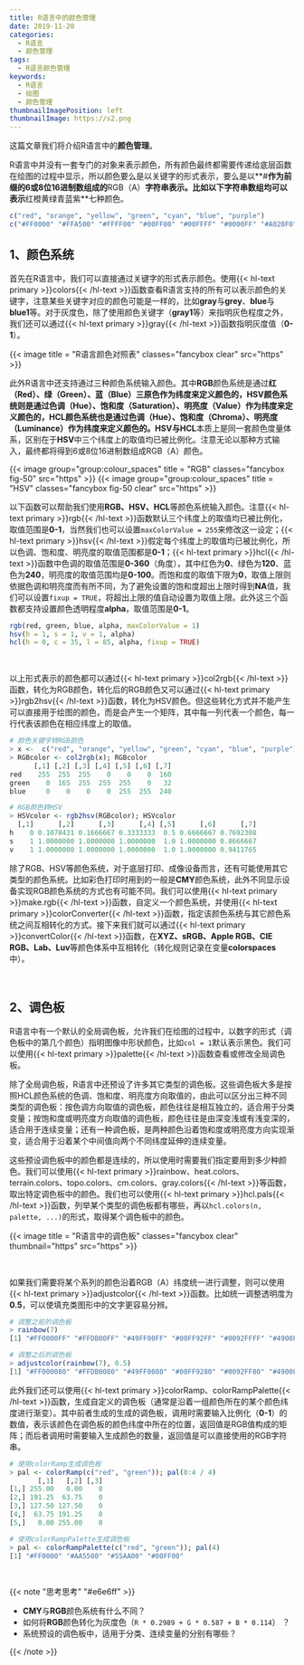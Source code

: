 ```yaml
---
title: R语言中的颜色管理
date: 2019-11-20
categories:
  - R语言
  - 颜色管理
tags:
  - R语言颜色管理
keywords:
  - R语言
  - 绘图
  - 颜色管理
thumbnailImagePosition: left
thumbnailImage: https://s2.png
---
```


这篇文章我们将介绍R语言中的**颜色管理**。

<!--more-->

<!-- toc -->

R语言中并没有一套专门的对象来表示颜色，所有颜色最终都需要传递给底层函数在绘图的过程中显示，所以颜色要么是以关键字的形式表示，要么是以**#**作为前缀的6或8位16进制数组成的**RGB（A）**字符串表示。比如以下字符串数组均可以表示**红橙黄绿青蓝紫**七种颜色。

```R
c("red", "orange", "yellow", "green", "cyan", "blue", "purple")
c("#FF0000" "#FFA500" "#FFFF00" "#00FF00" "#00FFFF" "#0000FF" "#A020F0")
```

## 1、颜色系统

首先在R语言中，我们可以直接通过关键字的形式表示颜色。使用{{< hl-text primary >}}colors{{< /hl-text >}}函数查看R语言支持的所有可以表示颜色的关键字，注意某些关键字对应的颜色可能是一样的，比如**gray**与**grey**、**blue**与**blue1**等。对于灰度色，除了使用颜色关键字（**gray1**等）来指明灰色程度之外，我们还可以通过{{< hl-text primary >}}gray{{< /hl-text >}}函数指明灰度值（**0-1**）。

{{< image title = "R语言颜色对照表" classes="fancybox clear" src="https" >}}

此外R语言中还支持通过三种颜色系统输入颜色。其中**RGB**颜色系统是通过**红（Red）、绿（Green）、蓝（Blue）**三原色作为纬度来定义颜色的，**HSV**颜色系统则是通过**色调（Hue）、饱和度（Saturation）、明亮度（Value）**作为纬度来定义颜色的，**HCL**颜色系统也是通过**色调（Hue）、饱和度（Chroma）、明亮度（Luminance）**作为纬度来定义颜色的。**HSV**与**HCL**本质上是同一套颜色度量体系，区别在于**HSV**中三个纬度上的取值均已被比例化。注意无论以那种方式输入，最终都将得到6或8位16进制数组成RGB（A）颜色。

{{< image group="group:colour_spaces" title = "RGB" classes="fancybox fig-50" src="https" >}}
{{< image group="group:colour_spaces" title = "HSV" classes="fancybox fig-50 clear" src="https" >}}


以下函数可以帮助我们使用**RGB、HSV、HCL**等颜色系统输入颜色。注意{{< hl-text primary >}}rgb{{< /hl-text >}}函数默认三个纬度上的取值均已被比例化，取值范围是**0-1**，当然我们也可以设置`maxColorValue = 255`来修改这一设定；{{< hl-text primary >}}hsv{{< /hl-text >}}假定每个纬度上的取值均已被比例化，所以色调、饱和度、明亮度的取值范围都是**0-1**；{{< hl-text primary >}}hcl{{< /hl-text >}}函数中色调的取值范围是**0-360**（角度），其中红色为**0**、绿色为**120**、蓝色为**240**，明亮度的取值范围均是**0-100**。而饱和度的取值下限为**0**，取值上限则依据色调和明亮度而有所不同，为了避免设置的饱和度超出上限时得到**NA**值，我们可以设置`fixup = TRUE`，将超出上限的值自动设置为取值上限。此外这三个函数都支持设置颜色透明程度**alpha**，取值范围是**0-1**。

```R
rgb(red, green, blue, alpha, maxColorValue = 1)
hsv(h = 1, s = 1, v = 1, alpha)
hcl(h = 0, c = 35, l = 85, alpha, fixup = TRUE)
```

<br>

以上形式表示的颜色都可以通过{{< hl-text primary >}}col2rgb{{< /hl-text >}}函数，转化为RGB颜色，转化后的RGB颜色又可以通过{{< hl-text primary >}}rgb2hsv{{< /hl-text >}}函数，转化为HSV颜色。但这些转化方式并不能产生可以直接用于绘图的颜色，而是会产生一个矩阵，其中每一列代表一个颜色，每一行代表该颜色在相应纬度上的取值。

```R
# 颜色关键字转RGB颜色
> x <-  c("red", "orange", "yellow", "green", "cyan", "blue", "purple")
> RGBcolor <- col2rgb(x); RGBcolor
      [,1] [,2] [,3] [,4] [,5] [,6] [,7]
red    255  255  255    0    0    0  160
green    0  165  255  255  255    0   32
blue     0    0    0    0  255  255  240

# RGB颜色转HSV
> HSVcolor <- rgb2hsv(RGBcolor); HSVcolor
  [,1]      [,2]      [,3]      [,4] [,5]      [,6]      [,7]
h    0 0.1078431 0.1666667 0.3333333  0.5 0.6666667 0.7692308
s    1 1.0000000 1.0000000 1.0000000  1.0 1.0000000 0.8666667
v    1 1.0000000 1.0000000 1.0000000  1.0 1.0000000 0.9411765
```

除了RGB、HSV等颜色系统，对于底层打印、成像设备而言，还有可能使用其它类型的颜色系统。比如彩色打印时用到的一般是**CMY**颜色系统，此外不同显示设备实现RGB颜色系统的方式也有可能不同。我们可以使用{{< hl-text primary >}}make.rgb{{< /hl-text >}}函数，自定义一个颜色系统，并使用{{< hl-text primary >}}colorConverter{{< /hl-text >}}函数，指定该颜色系统与其它颜色系统之间互相转化的方式。接下来我们就可以通过{{< hl-text primary >}}convertColor{{< /hl-text >}}函数，在**XYZ、sRGB、Apple RGB、CIE RGB、Lab、Luv**等颜色体系中互相转化（转化规则记录在变量**colorspaces**中）。

<br>

## 2、调色板

R语言中有一个默认的全局调色板，允许我们在绘图的过程中，以数字的形式（调色板中的第几个颜色）指明图像中形状颜色，比如`col = 1`默认表示黑色。我们可以使用{{< hl-text primary >}}palette{{< /hl-text >}}函数查看或修改全局调色板。

除了全局调色板，R语言中还预设了许多其它类型的调色板。这些调色板大多是按照HCL颜色系统的色调、饱和度、明亮度方向取值的，由此可以区分出三种不同类型的调色板：按色调方向取值的调色板，颜色往往是相互独立的，适合用于分类变量；按饱和度或明亮度方向取值的调色板，颜色往往是由深变浅或有浅变深的，适合用于连续变量；还有一种调色板，是两种颜色沿着饱和度或明亮度方向实现渐变，适合用于沿着某个中间值向两个不同纬度延伸的连续变量。

这些预设调色板中的颜色都是连续的，所以使用时需要我们指定要用到多少种颜色。我们可以使用{{< hl-text primary >}}rainbow、heat.colors、terrain.colors、topo.colors、cm.colors、gray.colors{{< /hl-text >}}等函数，取出特定调色板中的颜色。我们也可以使用{{< hl-text primary >}}hcl.pals{{< /hl-text >}}函数，列举某个类型的调色板都有哪些，再以`hcl.colors(n, palette, ...)`的形式，取得某个调色板中的颜色。

{{< image title = "R语言中的调色板" classes="fancybox clear" thumbnail="https" src="https" >}}

<br>

如果我们需要将某个系列的颜色沿着RGB（A）纬度统一进行调整，则可以使用{{< hl-text primary >}}adjustcolor{{< /hl-text >}}函数。比如统一调整透明度为**0.5**，可以使填充类图形中的文字更容易分辨。

```R
# 调整之前的调色板
> rainbow(7)
[1] "#FF0000FF" "#FFDB00FF" "#49FF00FF" "#00FF92FF" "#0092FFFF" "#4900FFFF" "#FF00DBFF"

# 调整之后的调色板
> adjustcolor(rainbow(7), 0.5)
[1] "#FF000080" "#FFDB0080" "#49FF0080" "#00FF9280" "#0092FF80" "#4900FF80" "#FF00DB80"
```

此外我们还可以使用{{< hl-text primary >}}colorRamp、colorRampPalette{{< /hl-text >}}函数，生成自定义的调色板（通常是沿着一组颜色所在的某个颜色纬度进行渐变）。其中前者生成的生成的调色板，调用时需要输入比例化（**0-1**）的数值，表示该颜色在调色板的颜色纬度中所在的位置，返回值是RGB值构成的矩阵；而后者调用时需要输入生成颜色的数量，返回值是可以直接使用的RGB字符串。

```R
# 使用colorRamp生成调色板
> pal <- colorRamp(c("red", "green")); pal(0:4 / 4)
       [,1]   [,2] [,3]
[1,] 255.00   0.00    0
[2,] 191.25  63.75    0
[3,] 127.50 127.50    0
[4,]  63.75 191.25    0
[5,]   0.00 255.00    0

# 使用colorRampPalette生成调色板
> pal <- colorRampPalette(c("red", "green")); pal(4)
[1] "#FF0000" "#AA5500" "#55AA00" "#00FF00"
```

<br>

{{< note "思考思考" "#e6e6ff" >}}
- **CMY**与**RGB**颜色系统有什么不同？
- 如何将**RGB**颜色转化为灰度色（`R * 0.2989 + G * 0.587 + B * 0.114`） ？
- 系统预设的调色板中，适用于分类、连续变量的分别有哪些？

{{< /note >}}

<br>
